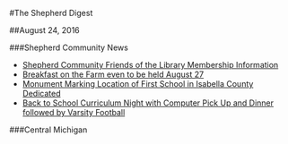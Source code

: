 #The Shepherd Digest

##August 24, 2016

###Shepherd Community News

* [Shepherd Community Friends of the Library Membership Information](_posts/2016-08-11-shepherd-community-friends-of-the-library-membership-information.md)
* [Breakfast on the Farm even to be held August 27](_posts/2016-08-11-breakfast-on-the-farm-event-to-be-held-august-27-docx.md)
* [Monument Marking Location of First School in Isabella County Dedicated](_posts/2016-08-20-monument-marking-location-of-first-school-in-isabella-county-dedicated.md)
* [Back to School Curriculum Night with Computer Pick Up and Dinner followed by Varsity Football](_posts/2016-08-11-back-to-school-curriculum-night-with-computer-pick-up-and-dinner-followed-by-varsity-football.md)

###Central Michigan
